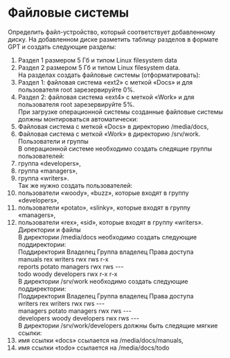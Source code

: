 # Файловые системы #
Определить файл-устройство, который соответствует добавленному диску.
На добавленном диске разметить таблицу разделов в формате GPT и создать следующие разделы:
1. Раздел 1 размером 5 Гб и типом Linux filesystem data  
2. Раздел 2 размером 5 Гб и типом Linux filesystem data.  
На разделах создать файловые системы (отформатировать):  
1. Раздел 1: файловая система «ext2» с меткой «Docs» и для пользователя root 
зарезервируйте 0%.  
2. Раздел 2: файловая система «ext4» с меткой «Work» и для пользователя root
зарезервируйте 5%.  
При загрузке операционной системы созданные файловые системы должны монтироваться 
автоматически:
1. Файловая система с меткой «Docs» в директорию /media/docs,  
2. Файловая система с меткой «Work» в директорию /srv/work.  
Пользователи и группы  
В операционной системе необходимо создать следящие группы пользователей:  
1. группа «developers»,  
2. группа «managers»,  
3. группа «writers».  
Так же нужно создать пользователей:  
1. пользователи «woody», «buzz», которые входят в группу «developers»,  
2. пользователи «potato», «slinky», которые входят в группу «managers»,  
3. пользователи «rex», «sid», которые входят в группу «writers».  
Директории и файлы  
В директории /media/docs необходимо создать следующие поддиректории:  
Поддиректория Владелец Группа владелец Права доступа  
manuals rex writers rwx rws r-x  
reports potato managers rwx rws ---  
todo woody developers rwx r-x r-x  
В директории /srv/work необходимо создать следующие поддиректории:  
Поддиректория Владелец Группа владелец Права доступа  
writers rex writers rwx rws ---  
managers potato managers rwx rws ---  
developers woody developers rwx rws ---  
В директории /srv/work/developers должны быть следящие мягкие ссылки:  
1. имя ссылки «docs» ссылается на /media/docs/manuals,  
2. имя ссылки «todo» ссылается на /media/docs/todo  
